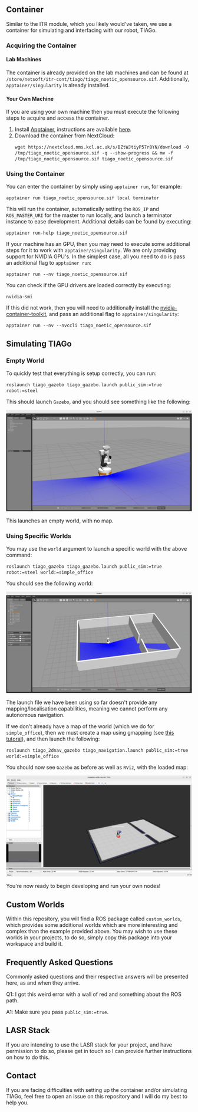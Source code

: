 ## Container
Similar to the ITR module, which you likely would've taken, we use a container for simulating and interfacing with our robot, TIAGo.
### Acquiring the Container
#### Lab Machines
The container is already provided on the lab machines and can be found at `/store/netsoft/itr-cont/tiago/tiago_noetic_opensource.sif`. Additionally, `apptainer/singularity` is already installed.
#### Your Own Machine
If you are using your own machine then you must execute the following steps to acquire and access the container.
1. Install [Apptainer](https://apptainer.org/), instructions are available [here](https://apptainer.org/docs/admin/main/installation.html).
2. Download the container from NextCloud:
    ```
    wget https://nextcloud.nms.kcl.ac.uk/s/BZtWJtiyP57r8YN/download -O /tmp/tiago_noetic_opensource.sif -q --show-progress && mv -f /tmp/tiago_noetic_opensource.sif tiago_noetic_opensource.sif
    ```
### Using the Container
You can enter the container by simply using `apptainer run`, for example:
```
apptainer run tiago_noetic_opensource.sif local terminator
```
This will run the container, automatically setting the `ROS_IP` and `ROS_MASTER_URI` for the master to run locally, and launch a terminator instance to ease development.
Additional details can be found by executing:
```
apptainer run-help tiago_noetic_opensource.sif
```
If your machine has an GPU, then you may need to execute some additional steps for it to work with `apptainer/singularity`. We are only providing support for NVIDIA GPU's.
In the simplest case, all you need to do is pass an additional flag to `apptainer run`:
```
apptainer run --nv tiago_noetic_opensource.sif
```
You can check if the GPU drivers are loaded correctly by executing:
```
nvidia-smi
```
If this did not work, then you will need to additionally install the [nvidia-container-toolkit](https://docs.nvidia.com/datacenter/cloud-native/container-toolkit/latest/install-guide.html), and pass an additional flag to `apptainer/singularity`:
```
apptainer run --nv --nvccli tiago_noetic_opensource.sif
```
## Simulating TIAGo
### Empty World
To quickly test that everything is setup correctly, you can run:
```
roslaunch tiago_gazebo tiago_gazebo.launch public_sim:=true robot:=steel
```
This should launch `Gazebo`, and you should see something like the following:

![](assets/tiago_gazebo.png)

This launches an empty world, with no map.

### Using Specific Worlds
You may use the `world` argument to launch a specific world with the above command:
```
roslaunch tiago_gazebo tiago_gazebo.launch public_sim:=true robot:=steel world:=simple_office
```
You should see the following world:

![](assets/tiago_gazebo_simple_office.png)

The launch file we have been using so far doesn't provide any mapping/localisation capabilities, meaning we cannot perform any autonomous navigation.

If we don't already have a map of the world (which we do for `simple_office`), then we must create a map using gmapping (see [this tutoral](http://wiki.ros.org/Robots/TIAGo/Tutorials/Navigation/Mapping)), and then launch the following:

```
roslaunch tiago_2dnav_gazebo tiago_navigation.launch public_sim:=true world:=simple_office
```

You should now see `Gazebo` as before as well as `RViz`, with the loaded map:

![](assets/tiago_rviz_simple_office.png)

You're now ready to begin developing and run your own nodes!

## Custom Worlds
Within this repository, you will find a ROS package called `custom_worlds`, which provides some additional worlds which are more interesting and complex than the example provided above. You may wish to use these worlds in your projects, to do so, simply copy this package into your workspace and build it.

## Frequently Asked Questions
Commonly asked questions and their respective answers will be presented here, as and when they arrive.

Q1: I got this weird error with a wall of red and something about the ROS path.

A1: Make sure you pass `public_sim:=true`.

## LASR Stack
If you are intending to use the LASR stack for your project, and have permission to do so, please get in touch so I can provide further instructions on how to do this.

## Contact
If you are facing difficulties with setting up the container and/or simulating TIAGo, feel free to open an issue on this repository and I will do my best to help you.
